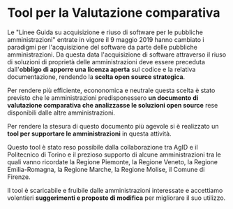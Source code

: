 # Tool per la Valutazione comparativa

Le "Linee Guida su acquisizione e riuso di software per le pubbliche amministrazioni" entrate in vigore il 9 maggio 2019 hanno cambiato i paradigmi per l'acquisizione del software da parte delle pubbliche amministrazioni. Da questa data l'acquisizione di software attraverso il riuso di soluzioni di proprietà delle amministrazioni deve essere preceduta dall'<strong>obbligo di apporre una licenza aperta</strong> sul codice e la relativa documentazione, rendendo la <strong>scelta open source strategica</strong>.

Per rendere più efficiente, econonomica e neutrale questa scelta è stato previsto che le amministrazioni predisponessero <B>un documento di valutazione comparativa che analizzasse le soluzioni open source</B> rese disponibili dalle altre amministrazioni.

Per rendere la stesura di questo documento più agevole si è realizzato un <B>tool per supportare le amministrazioni</B> in questa attività.

Questo tool è stato reso possibile dalla collaborazione tra AgID e il Politecnico di Torino e il prezioso supporto di alcune amministrazioni tra le quali vanno ricordate la Regione Piemonte, la Regione Veneto, la Regione Emilia-Romagna, la Regione Marche, la Regione Molise, il Comune di Firenze.

Il tool è scaricabile e fruibile dalle amministrazioni interessate e accettiamo volentieri <B>suggerimenti e proposte di modifica</B> per migliorare il suo utilizzo.

